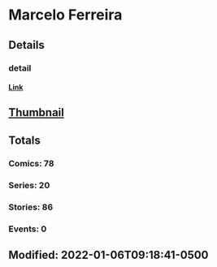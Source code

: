 # Marcelo  Ferreira 
## Details
### detail
#### [Link](http://marvel.com/comics/creators/13604/marcelo_ferreira?utm_campaign=apiRef&utm_source=225578a89fc76f3d20fbffda5d17a88d)
## [Thumbnail](http://i.annihil.us/u/prod/marvel/i/mg/b/40/image_not_available.jpg)
## Totals
### Comics: 78
### Series: 20
### Stories: 86
### Events: 0
## Modified: 2022-01-06T09:18:41-0500